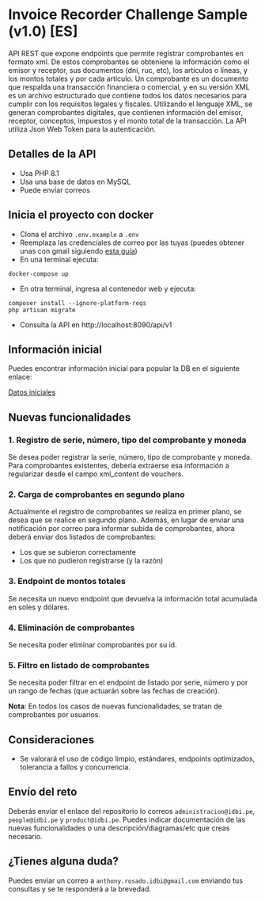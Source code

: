 # Invoice Recorder Challenge Sample (v1.0) [ES]

API REST que expone endpoints que permite registrar comprobantes en formato xml.
De estos comprobantes se obteniene la información como el emisor y receptor, sus documentos (dni, ruc, etc), los artículos o líneas, y los montos totales y por cada artículo.
Un comprobante es un documento que respalda una transacción financiera o comercial, y en su versión XML es un archivo estructurado que contiene todos los datos necesarios para cumplir con los requisitos legales y fiscales.
Utilizando el lenguaje XML, se generan comprobantes digitales, que contienen información del emisor, receptor, conceptos, impuestos y el monto total de la transacción.
La API utiliza Json Web Token para la autenticación.

## Detalles de la API

-   Usa PHP 8.1
-   Usa una base de datos en MySQL
-   Puede enviar correos

## Inicia el proyecto con docker

-   Clona el archivo `.env.example` a `.env`
-   Reemplaza las credenciales de correo por las tuyas (puedes obtener unas con gmail siguiendo [esta guía](https://programacionymas.com/blog/como-enviar-mails-correos-desde-laravel#:~:text=Para%20dar%20la%20orden%20a,su%20orden%20ha%20sido%20enviada.))
-   En una terminal ejecuta:

```
docker-compose up
```

-   En otra terminal, ingresa al contenedor web y ejecuta:

```
composer install --ignore-platform-reqs
php artisan migrate
```

-   Consulta la API en http://localhost:8090/api/v1

## Información inicial

Puedes encontrar información inicial para popular la DB en el siguiente enlace:

[Datos iniciales](https://drive.google.com/drive/folders/103WGuWMLSkuHCD9142ubzyXPbJn77ZVO?usp=sharing)

## Nuevas funcionalidades

### 1. Registro de serie, número, tipo del comprobante y moneda

Se desea poder registrar la serie, número, tipo de comprobante y moneda. Para comprobantes existentes, debería extraerse esa información a regularizar desde el campo xml_content de vouchers.

### 2. Carga de comprobantes en segundo plano

Actualmente el registro de comprobantes se realiza en primer plano, se desea que se realice en segundo plano.
Además, en lugar de enviar una notificación por correo para informar subida de comprobantes, ahora deberá enviar dos listados de comprobantes:

-   Los que se subieron correctamente
-   Los que no pudieron registrarse (y la razón)

### 3. Endpoint de montos totales

Se necesita un nuevo endpoint que devuelva la información total acumulada en soles y dólares.

### 4. Eliminación de comprobantes

Se necesita poder eliminar comprobantes por su id.

### 5. Filtro en listado de comprobantes

Se necesita poder filtrar en el endpoint de listado por serie, número y por un rango de fechas (que actuarán sobre las fechas de creación).

**Nota**: En todos los casos de nuevas funcionalidades, se tratan de comprobantes por usuarios.

## Consideraciones

-   Se valorará el uso de código limpio, estándares, endpoints optimizados, tolerancia a fallos y concurrencia.

## Envío del reto

Deberás enviar el enlace del repositorio lo correos `administracion@idbi.pe`, `people@idbi.pe` y `product@idbi.pe`. Puedes indicar documentación de las nuevas funcionalidades o una descripción/diagramas/etc que creas necesario.

## ¿Tienes alguna duda?

Puedes enviar un correo a `anthony.rosado.idbi@gmail.com` enviando tus consultas y se te responderá a la brevedad.
